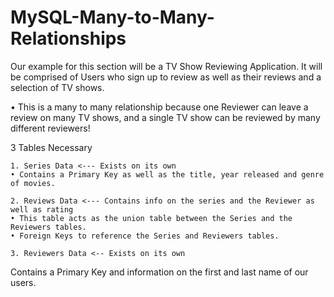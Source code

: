 # MySQL-Many-to-Many-Relationships

Our example for this section will be a TV Show Reviewing Application. It will be comprised of Users who sign up to review as well as their reviews and a selection of TV shows. 

• This is a many to many relationship because one Reviewer can leave a review on many TV shows, and a single TV show can be reviewed by many different reviewers!

3 Tables Necessary

	1. Series Data <--- Exists on its own
	• Contains a Primary Key as well as the title, year released and genre of movies.

	2. Reviews Data <--- Contains info on the series and the Reviewer as well as rating
	• This table acts as the union table between the Series and the Reviewers tables.
	• Foreign Keys to reference the Series and Reviewers tables.
	
	3. Reviewers Data <-- Exists on its own
Contains a Primary Key and information on the first and last name of our users.
